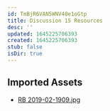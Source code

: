 ```yaml
---
id: TmBjR6VAN5WNV40e1oGtp
title: Discussion 15 Resources
desc: ''
updated: 1645225706393
created: 1645225706393
stub: false
isDir: true
---
```

## Imported Assets
- [RB 2019-02-1909.jpg](/assets/rb-2019-02-1909.jpg)
